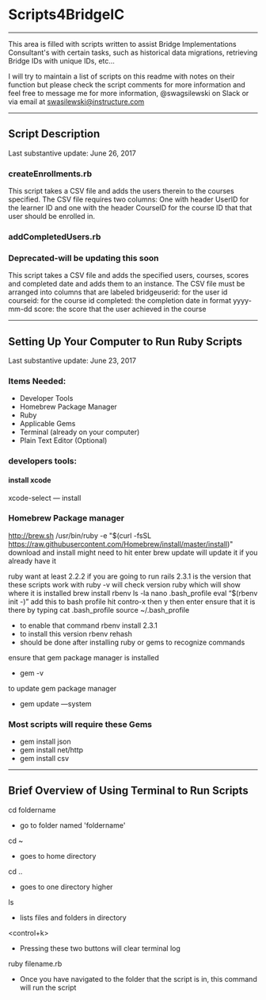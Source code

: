 # Scripts4BridgeIC
-----------------------------------
This area is filled with scripts written to assist Bridge Implementations Consultant's with certain tasks, such as historical data migrations, retrieving Bridge IDs with unique IDs, etc...

I will try to maintain a list of scripts on this readme with notes on their function but please check the script comments for more information and feel free to message me for more information, @swagsilewski on Slack or via email at swasilewski@instructure.com

-----------------------------------------
## Script Description
Last substantive update: June 26, 2017

### createEnrollments.rb
This script takes a CSV file and adds the users therein to the courses specified. The CSV file requires two columns: One  with header UserID for the learner ID and one with the header CourseID for the course ID that that user should be enrolled in.

### addCompletedUsers.rb 
### Deprecated-will be updating this soon
This script takes a CSV file and adds the specified users, courses, scores and completed date and adds them to an instance.   The CSV file must be arranged into columns that are labeled 
    bridgeuserid: for the user id
    courseid: for the course id
    completed: the completion date in format yyyy-mm-dd
    score: the score that the user achieved in the course
    
-----------------------------------------    
## Setting Up Your Computer to Run Ruby Scripts
Last substantive update: June 23, 2017

### Items Needed:
* Developer Tools
* Homebrew Package Manager
* Ruby
* Applicable Gems
* Terminal (already on your computer)
* Plain Text Editor (Optional)

### developers tools:
#### install xcode
xcode-select — install

### Homebrew Package manager
http://brew.sh
/usr/bin/ruby -e "$(curl -fsSL https://raw.githubusercontent.com/Homebrew/install/master/install)"
download and install might need to hit enter
brew update will update it if you already have it

ruby
want at least 2.2.2 if you are going to run rails 
2.3.1 is the version that these scripts work with
ruby -v will check version
ruby which will show where it is installed
brew install rbenv
ls -la
nano .bash_profile
eval “$(rbenv init -)” add this to bash profile
hit contro-x then y then enter
ensure that it is there by typing cat .bash_profile
source ~/.bash_profile 
* to enable that command
rbenv install 2.3.1 
* to install this version
rbenv rehash 
* should be done after installing ruby or gems to recognize commands

ensure that gem package manager is installed
* gem -v 

to update gem package manager
* gem update —system 

### Most scripts will require these Gems
* gem install json
* gem install net/http
* gem install csv

------------------------------
## Brief Overview of Using Terminal to Run Scripts
cd foldername 
* go to folder named 'foldername'

cd ~ 
* goes to home directory

cd .. 
* goes to one directory higher

ls 
* lists files and folders in directory

<control+k> 
* Pressing these two buttons will clear terminal log

ruby filename.rb
* Once you have navigated to the folder that the script is in, this command will run the script
